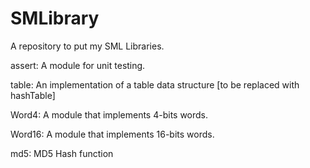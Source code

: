 # SMLibrary
A repository to put my SML Libraries.

assert:
A module for unit testing.

table:
An implementation of a table data structure [to be replaced with hashTable]

Word4:
A module that implements 4-bits words.

Word16:
A module that implements 16-bits words.

md5:
MD5 Hash function
